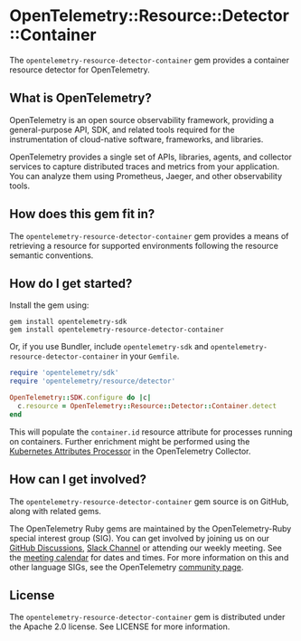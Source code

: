 # OpenTelemetry::Resource::Detector::Container

The `opentelemetry-resource-detector-container` gem provides a container resource detector for OpenTelemetry.

## What is OpenTelemetry?

OpenTelemetry is an open source observability framework, providing a general-purpose API, SDK, and related tools required for the instrumentation of cloud-native software, frameworks, and libraries.

OpenTelemetry provides a single set of APIs, libraries, agents, and collector services to capture distributed traces and metrics from your application. You can analyze them using Prometheus, Jaeger, and other observability tools.

## How does this gem fit in?

The `opentelemetry-resource-detector-container` gem provides a means of retrieving a resource for supported environments following the resource semantic conventions.

## How do I get started?

Install the gem using:

```console
gem install opentelemetry-sdk
gem install opentelemetry-resource-detector-container
```

Or, if you use Bundler, include `opentelemetry-sdk` and `opentelemetry-resource-detector-container` in your `Gemfile`.

```rb
require 'opentelemetry/sdk'
require 'opentelemetry/resource/detector'

OpenTelemetry::SDK.configure do |c|
  c.resource = OpenTelemetry::Resource::Detector::Container.detect
end
```

This will populate the `container.id` resource attribute for processes running on containers. Further enrichment might be performed using the [Kubernetes Attributes Processor][k8sattributesprocessor-url] in the OpenTelemetry Collector.

## How can I get involved?

The `opentelemetry-resource-detector-container` gem source is on GitHub, along with related gems.

The OpenTelemetry Ruby gems are maintained by the OpenTelemetry-Ruby special interest group (SIG). You can get involved by joining us on our [GitHub Discussions][discussions-url], [Slack Channel][slack-channel] or attending our weekly meeting. See the [meeting calendar][community-meetings] for dates and times. For more information on this and other language SIGs, see the OpenTelemetry [community page][ruby-sig].

## License

The `opentelemetry-resource-detector-container` gem is distributed under the Apache 2.0 license. See LICENSE for more information.

[ruby-sig]: https://github.com/open-telemetry/community#ruby-sig
[community-meetings]: https://github.com/open-telemetry/community#community-meetings
[slack-channel]: https://cloud-native.slack.com/archives/C01NWKKMKMY
[discussions-url]: https://github.com/open-telemetry/opentelemetry-ruby/discussions
[k8sattributesprocessor-url]: https://github.com/open-telemetry/opentelemetry-collector-contrib/blob/main/processor/k8sattributesprocessor/README.md
